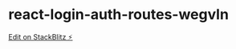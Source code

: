 # react-login-auth-routes-wegvln

[Edit on StackBlitz ⚡️](https://stackblitz.com/edit/react-login-auth-routes-wegvln)